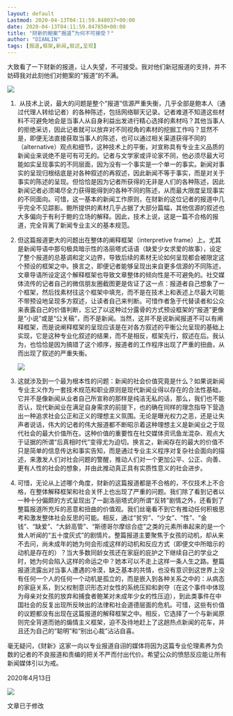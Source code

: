 ```yaml
---
layout: default
Lastmod: 2020-04-13T04:11:59.848037+00:00
date: 2020-04-13T04:11:59.847850+00:00
title: "财新的鲍案“报道”为何不可接受？"
author: "DIANLIN"
tags: [报道,框架,新闻,叙述,呈现]
---
```


大致看了一下财新的报道，让人失望，不可接受。我对他们新冠报道的支持，并不妨碍我对此刻他们对鲍案的“报道”的不满。  

  

![](https://images.weserv.nl/?url=https%3A//mmbiz.qpic.cn/mmbiz_jpg/6mvm7Zm3utGbvtqu9GWHiaBglYKiaociahLic62KBibVKNu5ZmbY2bZLQ7m7vt61Y5DfhzP85oYzNyicX0RCkPC067yw/640%3Fwx_fmt%3Djpeg)

  

1.   从技术上说，最大的问题是整个“报道”信源严重失衡，几乎全部是鲍本人（通过代理人转给记者）的各种陈述，包括网络聊天记录。记者难道不知道这些材料不可避免地会是当事人从自身利益出发进行精心选择的素材吗？其他当事人的拒绝采访，因此记者就可以放弃对不同视角的素材的挖掘工作吗？显然不是，即便无法直接获取当事人的陈述，也可以通过相关渠道获得不同的（alternative）观点和细节，这种技术上的平衡，对宣称具有专业主义品质的新闻业来说绝不是可有可无的。记者与文学家或评论家不同，他必须尽最大可能如实呈现事实的不同层面，因为没有一个事实是一个单一的事实。新闻对事实的呈现归根结底是对各种叙述的再叙述，因此新闻不等于事实，而是对关于事实的陈述的呈现。但恰恰是因为记者所获得的无非是人们的各种陈述，因此新闻记者必须竭尽全力获得能得到的各种不同的陈述，从而最大限度呈现事实的不同面向。可惜，这一基本的新闻工作原则，在财新的这位记者的报道中几乎完全不见踪影。鲍所提供的素材几乎占据了大部分篇幅，其他信源的叙述也大多偏向于有利于鲍的立场的解释。因此，技术上说，这是一篇不合格的报道，完全背离了新闻专业主义的基本规范。
    
2.  但这篇报道更大的问题出在整体的阐释框架（interpretive frame）上。尤其是新闻导语中那句极具暗示性的洛丽塔式话语（缺爱少女求爱的故事），设定了整个报道的总基调和定义边界，导致后续的素材无论如何呈现都会被限定这个预设的框架之中。换言之，即便记者能够呈现出来自更多信源的不同陈述，文章导语所设定这个解释框架也导致文章整体的倾向性是不可避免的。社交媒体流传的记者自己的微信朋友圈截图更是佐证了这一点：报道者自己想象了一个框架，然后找素材往这个框架中填充，而不是在技术上和表述上尽最大可能不带预设地呈现多方叙述，让读者自己来判断。可惜作者急于代替读者和公众来表露自己的价值判断，忘记了以这种过分露骨的方式预设框架的“报道”更像是“小说”或是“公关稿”，而不是新闻。当然，这并不是说新闻报道不可以有阐释框架，而是说阐释框架的呈现应该是在对各方叙述的平衡公允呈现的基础上实现，它是这种专业化叙述的结果，而不是相反，框架先行，叙述在后。我认为，也恰恰是因为搞错了这个顺序，报道者的工作程序出现了严重的扭曲，从而出现了叙述的严重失衡。
    
    ![](https://images.weserv.nl/?url=https%3A//mmbiz.qpic.cn/mmbiz_jpg/6mvm7Zm3utGbvtqu9GWHiaBglYKiaociahLSDLKZIaPOgh74ONLIvLtPVxrQ6bHmFoUS7ibURtsvkpa9EamDfOrqBA/640%3Fwx_fmt%3Djpeg)
    
3.  这就涉及到一个最为根本性的问题：新闻的社会价值究竟是什么？如果说新闻专业主义作为一套技术规范和职业原则是现代新闻业得以存在的合法性基础，它并不是像新闻从业者自己所宣称的那样是纯洁无私的话，那么，我们也不能否认，现代新闻业在满足自身需求的前提下，也的确在同样的理念指导下营造出一种追求社会公正和正义的理想主义氛围。无论是曝光权力之恶，还是让失声者说话，伟大的记者的伟大报道都不断昭示着这种理想主义是新闻业之于现代社会的最大价值所在。这种价值的重要性在社交媒体资讯鱼龙混杂、观点大于证据的所谓“后真相时代”变得尤为迫切。换言之，新闻存在的最大的价值不只是简单的信息传达和事实告知，而是通过专业主义程序对复杂社会面向的描述，来激发人们对社会问题的警醒，推动人们对一个更加公平、公正、向善、更有人性的社会的想象，并由此推动真正具有实质性意义的社会进步。
    
4.  可惜，无论从上述哪个角度，财新的这篇报道都是不合格的，不仅技术上不合格，在整体解释框架和社会关怀上也出现了严重的问题。我们除了看到记者以一种十分偏颇的方式呈现出了一副洛丽塔式的所谓“反转”剧情之外，还看到了整篇报道所充斥的恶意和扭曲的价值观。我们丝毫看不到它有推动任何积极思考和激发整体社会反思的可能。相反，通过“贫穷”、“少女”、“性”、“金钱”、“缺爱”、“大龄高管”、“斯德哥尔摩综合症”之类的元素所串起来的是一个耸人听闻的“五十度灰式”的剧情片。整篇报道主要聚焦于女孩的动机，却从来不去问，尚未成年的她为何会形成这样的动机和反应方式（即便文中所暗示的动机是存在的）？当大多数同龄女孩还在家庭的庇护之下继续自己的学业之时，她为何会陷入这样的命运之中？她本可以不走上这样一条人生之路。整篇报道流露出对当事人遭遇的冷漠，缺乏基本的共情，也没有意识到这世界上没有任何一个人的任何一个动机是孤立的，而是嵌入到各种关系之中的：从病态的家庭关系，到父权制意识形态对女性的系统压抑和剥夺（在这个事件中体现为母亲对女孩的放弃和捕食者鲍某对未成年少女的性压迫），到此类事件在中国社会的反复出现所反映出的法律和社会道德层面的危机。可惜，这些有价值的议题都没有出现在这篇报道的解释框架之中。相反，它选择了一个与新闻原则完全背道而驰的煽情主义框架，迫不及待地赶上了这趟热点新闻的花车，并且还为自己的“聪明”和“别出心裁”沾沾自喜。
    

  

毫无疑问，《财新》这家一向以专业报道自诩的媒体将因为这篇专业伦理素养为负数的记者的不良报道和责编的把关不严而付出代价。希望公众的愤怒反应能让所有新闻媒体引以为戒。

  

2020年4月13日

  

![](https://images.weserv.nl/?url=https%3A//mmbiz.qpic.cn/mmbiz_jpg/6mvm7Zm3utGpz9jn76LUsmj3nWPFN8t2pMCF5fdCu1icQH0WibbQiaDXIvoibKZO7gB2V7e04gCl3RVicCkicqQQF1zQ/640%3Fwx_fmt%3Djpeg)

文章已于修改

